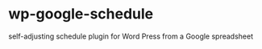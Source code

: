 wp-google-schedule
==================

self-adjusting schedule plugin for Word Press from a Google spreadsheet
